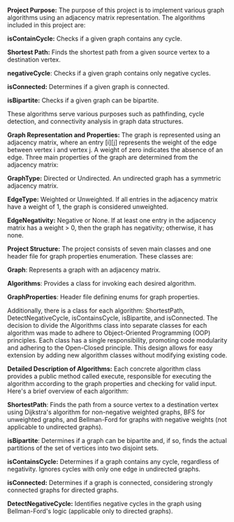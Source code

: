 
**Project Purpose:**
The purpose of this project is to implement various graph algorithms using an adjacency matrix representation. The algorithms included in this project are:

  **isContainCycle:** Checks if a given graph contains any cycle.

  **Shortest Path:** Finds the shortest path from a given source vertex to a destination vertex.

  **negativeCycle**: Checks if a given graph contains only negative cycles.

  **isConnected:** Determines if a given graph is connected.

  **isBipartite:** Checks if a given graph can be bipartite.

  These algorithms serve various purposes such as pathfinding, cycle detection, and connectivity analysis in graph data structures.


**Graph Representation and Properties:**
The graph is represented using an adjacency matrix, where an entry [i][j] represents the weight of the edge between vertex i and vertex j. A weight of zero indicates the absence of an edge.
Three main properties of the graph are determined from the adjacency matrix:

  **GraphType:** Directed or Undirected. An undirected graph has a symmetric adjacency matrix.

  **EdgeType:** Weighted or Unweighted. If all entries in the adjacency matrix have a weight of 1, the graph is considered unweighted.

  **EdgeNegativity:** Negative or None. If at least one entry in the adjacency matrix has a weight > 0, then the graph has negativity; otherwise, it has none.


**Project Structure:**
The project consists of seven main classes and one header file for graph properties enumeration. These classes are:

  **Graph**: Represents a graph with an adjacency matrix.

  **Algorithms**: Provides a class for invoking each desired algorithm.

  **GraphProperties**: Header file defining enums for graph properties.

  Additionally, there is a class for each algorithm: ShortestPath, DetectNegativeCycle, isContainsCycle, isBipartite, and isConnected.
  The decision to divide the Algorithms class into separate classes for each algorithm was made to adhere to Object-Oriented Programming (OOP) principles. Each class has a single responsibility, promoting code modularity and adhering to the Open-Closed principle. This design allows for easy extension by adding new algorithm classes without modifying existing code.


**Detailed Description of Algorithms:**
Each concrete algorithm class provides a public method called execute, responsible for executing the algorithm according to the graph properties and checking for valid input. Here's a brief overview of each algorithm:

  **ShortestPath**: Finds the path from a source vertex to a destination vertex using Dijkstra's algorithm for non-negative weighted graphs, BFS for unweighted graphs, and Bellman-Ford for graphs with negative weights (not applicable to undirected graphs).

  **isBipartite**: Determines if a graph can be bipartite and, if so, finds the actual partitions of the set of vertices into two disjoint sets.

  **isContainsCycle:** Determines if a graph contains any cycle, regardless of negativity. Ignores cycles with only one edge in undirected graphs.

  **isConnected:** Determines if a graph is connected, considering strongly connected graphs for directed graphs.

  **DetectNegativeCycle:** Identifies negative cycles in the graph using Bellman-Ford's logic (applicable only to directed graphs).

